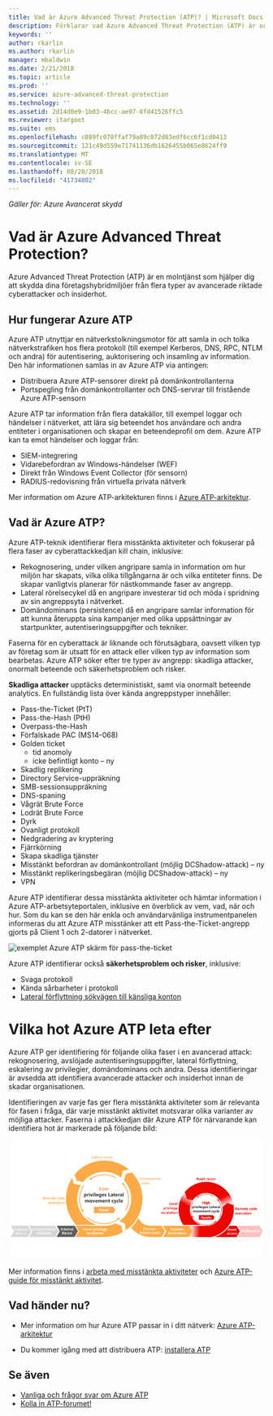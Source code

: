 ```yaml
---
title: Vad är Azure Advanced Threat Protection (ATP)? | Microsoft Docs
description: Förklarar vad Azure Advanced Threat Protection (ATP) är och vilka typer av misstänkta aktiviteter kan identifiera
keywords: ''
author: rkarlin
ms.author: rkarlin
manager: mbaldwin
ms.date: 2/21/2018
ms.topic: article
ms.prod: ''
ms.service: azure-advanced-threat-protection
ms.technology: ''
ms.assetid: 2d14d0e9-1b03-4bcc-ae97-8fd41526ffc5
ms.reviewer: itargoet
ms.suite: ems
ms.openlocfilehash: c889fc070ffaf79a89c072d83edf6cc6f1cd0413
ms.sourcegitcommit: 121c49d559e71741136db1626455b065e8624ff9
ms.translationtype: MT
ms.contentlocale: sv-SE
ms.lasthandoff: 08/20/2018
ms.locfileid: "41734802"
---
```

*Gäller för: Azure Avancerat skydd*


# <a name="what-is-azure-advanced-threat-protection"></a>Vad är Azure Advanced Threat Protection?
Azure Advanced Threat Protection (ATP) är en molntjänst som hjälper dig att skydda dina företagshybridmiljöer från flera typer av avancerade riktade cyberattacker och insiderhot.

## <a name="how-azure-atp-works"></a>Hur fungerar Azure ATP

Azure ATP utnyttjar en nätverkstolkningsmotor för att samla in och tolka nätverkstrafiken hos flera protokoll (till exempel Kerberos, DNS, RPC, NTLM och andra) för autentisering, auktorisering och insamling av information. Den här informationen samlas in av Azure ATP via antingen:

-   Distribuera Azure ATP-sensorer direkt på domänkontrollanterna
-   Portspegling från domänkontrollanter och DNS-servrar till fristående Azure ATP-sensorn

Azure ATP tar information från flera datakällor, till exempel loggar och händelser i nätverket, att lära sig beteendet hos användare och andra entiteter i organisationen och skapar en beteendeprofil om dem.
Azure ATP kan ta emot händelser och loggar från:

-   SIEM-integrering
-   Vidarebefordran av Windows-händelser (WEF)
-   Direkt från Windows Event Collector (för sensorn)
-   RADIUS-redovisning från virtuella privata nätverk


Mer information om Azure ATP-arkitekturen finns i [Azure ATP-arkitektur](atp-architecture.md).

## <a name="what-does-azure-atp-do"></a>Vad är Azure ATP?

Azure ATP-teknik identifierar flera misstänkta aktiviteter och fokuserar på flera faser av cyberattackkedjan kill chain, inklusive:

-   Rekognosering, under vilken angripare samla in information om hur miljön har skapats, vilka olika tillgångarna är och vilka entiteter finns. De skapar vanligtvis planerar för nästkommande faser av angrepp.
-   Lateral rörelsecykel då en angripare investerar tid och möda i spridning av sin angreppsyta i nätverket.
-   Domändominans (persistence) då en angripare samlar information för att kunna återuppta sina kampanjer med olika uppsättningar av startpunkter, autentiseringsuppgifter och tekniker. 

Faserna för en cyberattack är liknande och förutsägbara, oavsett vilken typ av företag som är utsatt för en attack eller vilken typ av information som bearbetas.
Azure ATP söker efter tre typer av angrepp: skadliga attacker, onormalt beteende och säkerhetsproblem och risker.

**Skadliga attacker** upptäcks deterministiskt, samt via onormalt beteende analytics. En fullständig lista över kända angreppstyper innehåller:

-   Pass-the-Ticket (PtT)
-   Pass-the-Hash (PtH)
-   Overpass-the-Hash
-   Förfalskade PAC (MS14-068)
-   Golden ticket
    -   tid anomoly
    -   icke befintligt konto – ny
-   Skadlig replikering
-   Directory Service-uppräkning
-   SMB-sessionsuppräkning
-   DNS-spaning
-   Vågrät Brute Force 
-   Lodrät Brute Force
-   Dyrk
-   Ovanligt protokoll
-   Nedgradering av kryptering
-   Fjärrkörning
-   Skapa skadliga tjänster
-   Misstänkt befordran av domänkontrollant (möjlig DCShadow-attack) – ny
-   Misstänkt replikeringsbegäran (möjlig DCShadow-attack) – ny
-   VPN 


Azure ATP identifierar dessa misstänkta aktiviteter och hämtar information i Azure ATP-arbetsyteportalen, inklusive en överblick av vem, vad, när och hur. Som du kan se den här enkla och användarvänliga instrumentpanelen informeras du att Azure ATP misstänker att ett Pass-the-Ticket-angrepp gjorts på Client 1 och 2-datorer i nätverket.

 ![exemplet Azure ATP skärm för pass-the-ticket](media/pass-the-ticket-sa.png)


Azure ATP identifierar också **säkerhetsproblem och risker**, inklusive:

-   Svaga protokoll
-   Kända sårbarheter i protokoll
-   [Lateral förflyttning sökvägen till känsliga konton](use-case-lateral-movement-path.md)

# <a name="what-threats-does-azure-atp-look-for"></a>Vilka hot Azure ATP leta efter

Azure ATP ger identifiering för följande olika faser i en avancerad attack: rekognosering, avslöjade autentiseringsuppgifter, lateral förflyttning, eskalering av privilegier, domändominans och andra. Dessa identifieringar är avsedda att identifiera avancerade attacker och insiderhot innan de skadar organisationen.

Identifieringen av varje fas ger flera misstänkta aktiviteter som är relevanta för fasen i fråga, där varje misstänkt aktivitet motsvarar olika varianter av möjliga attacker.
Faserna i attackkedjan där Azure ATP för närvarande kan identifiera hot är markerade på följande bild:

![Azure ATP-fokuserar på lateral aktivitet i attackkedjan](media/attack-kill-chain-small.jpg)


Mer information finns i [arbeta med misstänkta aktiviteter](working-with-suspicious-activities.md) och [Azure ATP-guide för misstänkt aktivitet](suspicious-activity-guide.md).

## <a name="whats-next"></a>Vad händer nu?

-   Mer information om hur Azure ATP passar in i ditt nätverk: [Azure ATP-arkitektur](atp-architecture.md)

-   Du kommer igång med att distribuera ATP: [installera ATP](install-atp-step1.md)


## <a name="see-also"></a>Se även
- [Vanliga och frågor svar om Azure ATP](atp-technical-faq.md)
- [Kolla in ATP-forumet!](https://aka.ms/azureatpcommunity)